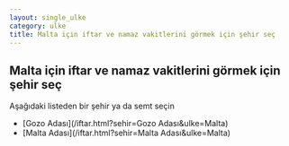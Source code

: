 ```yaml
---
layout: single_ulke
category: ulke
title: Malta için iftar ve namaz vakitlerini görmek için şehir seç
---
```



## Malta için iftar ve namaz vakitlerini görmek için şehir seç

Aşağıdaki listeden bir şehir ya da semt seçin


* [Gozo Adası](/iftar.html?sehir=Gozo Adası&ulke=Malta)
* [Malta Adası](/iftar.html?sehir=Malta Adası&ulke=Malta)
